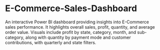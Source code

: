 # E-Commerce-Sales-Dashboard
An interactive Power BI dashboard providing insights into E-Commerce sales performance. It highlights overall sales, profit, quantity, and average order value. Visuals include profit by state, category, month, and sub-category, along with quantity by payment mode and customer contributions, with quarterly and state filters.
